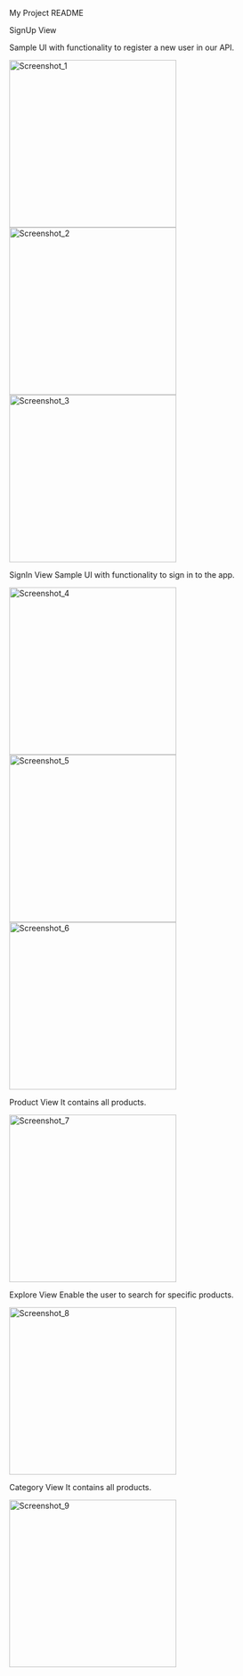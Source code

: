 
 My Project README


    


SignUp View
<p>Sample UI with functionality to register a new user in our API.</p>

<img src="https://github.com/Trajoon/Project-6/blob/main/assets/153893124/8389bcdd-4215-4002-8a60-b020256f6cc5.jpg" alt="Screenshot_1" width="300">
    <img src="https://github.com/Trajoon/Project-6/blob/main/assets/153893124/36f13265-8c3e-4b4d-99ed-733a50c6bb13.jpg" alt="Screenshot_2" width="300">
    <img src="https://github.com/Trajoon/Project-6/blob/main/assets/153893124/16502165-e6a9-4dae-afa1-d4a91945361a.jpg" alt="Screenshot_3" width="300">

 SignIn View
    Sample UI with functionality to sign in to the app.

 <img src="https://github.com/Trajoon/Project-6/blob/main/assets/153893124/f95cddba-567e-4d4a-971e-4c9d2f07f646.jpg" alt="Screenshot_4" width="300">
    <img src="https://github.com/Trajoon/Project-6/blob/main/assets/153893124/4d084a7c-940e-47d3-862b-b8366578bf32.jpg" alt="Screenshot_5" width="300">
    <img src="https://github.com/Trajoon/Project-6/blob/main/assets/153893124/10f6cef1-4914-4dca-8411-4bc66a416643.jpg" alt="Screenshot_6" width="300">

 Product View
    It contains all products.

<img src="https://github.com/Trajoon/Project-6/blob/main/assets/153893124/a075ac60-ccd7-4888-b8c2-d09a64411bc5.jpg" alt="Screenshot_7" width="300">

Explore View
    Enable the user to search for specific products.

<img src="https://github.com/Trajoon/Project-6/blob/main/assets/153893124/28350b91-1c50-45aa-92f1-03e833addb95.jpg" alt="Screenshot_8" width="300">

Category View
    It contains all products.

 <img src="https://github.com/Trajoon/Project-6/blob/main/assets/153893124/a5243114-74a3-48ed-876f-f11c2d2a9772.jpg" alt="Screenshot_9" width="300">




